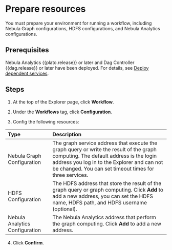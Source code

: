 # Prepare resources

You must prepare your environment for running a workflow, including Nebula Graph configurations, HDFS configurations, and Nebula Analytics configurations.

## Prerequisites

Nebula Analytics {{plato.release}} or later and Dag Controller {{dag.release}} or later have been deployed. For details, see [Deploy dependent services](../../graph-computing/0.deploy-controller-analytics.md).

## Steps

1. At the top of the Explorer page, click **Workflow**.

2. Under the **Workflows** tag, click **Configuration**.

3. Config the following resources:

  |Type|Description|
  |:--|:--|
  |Nebula Graph Configuration| The graph service address that execute the graph query or write the result of the graph computing. The default address is the login address you log in to the Explorer and can not be changed. You can set timeout times for three services.|
  |HDFS Configuration| The HDFS address that store the result of the graph query or graph computing. Click **Add** to add a new address, you can set the HDFS name, HDFS path, and HDFS username (optional).
  |Nebula Analytics Configuration| The Nebula Analytics address that perform the graph computing. Click **Add** to add a new address.|

4. Click **Confirm**.
